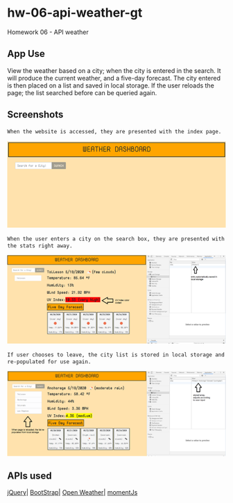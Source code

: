 # hw-06-api-weather-gt
Homework 06 - API weather

## App Use

View the weather based on a city; when the city is entered in the search. It will produce the current weather, and a five-day forecast. The city entered is then placed on a list and saved in local storage. If the user reloads the page; the list searched before can be queried again.

## Screenshots

```
When the website is accessed, they are presented with the index page.
```
![Main page](./assets/index.png)

```
When the user enters a city on the search box, they are presented with the stats right away.
```
![First City Entry](./assets/cityenter.png)

```
If user chooses to leave, the city list is stored in local storage and re-populated for use again.
```
![More Cities Entered](./assets/morecities.png)

## APIs used

[jQuery](https://https://learn.jquery.com/)|
[BootStrap](https://www.getbootstrap.com)|
[Open Weather](https://www.openweathermap.org/)|
[momentJs](https://momentjs.com/)

